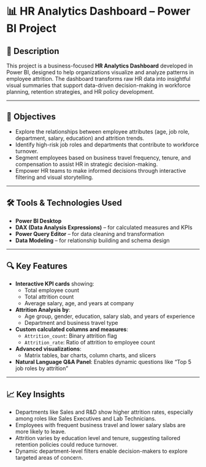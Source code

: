 # 📊 HR Analytics Dashboard – Power BI Project

## 📁 Description

This project is a business-focused **HR Analytics Dashboard** developed in Power BI, designed to help organizations visualize and analyze patterns in employee attrition. The dashboard transforms raw HR data into insightful visual summaries that support data-driven decision-making in workforce planning, retention strategies, and HR policy development.

---

## 🎯 Objectives

- Explore the relationships between employee attributes (age, job role, department, salary, education) and attrition trends.
- Identify high-risk job roles and departments that contribute to workforce turnover.
- Segment employees based on business travel frequency, tenure, and compensation to assist HR in strategic decision-making.
- Empower HR teams to make informed decisions through interactive filtering and visual storytelling.

---

## 🛠️ Tools & Technologies Used

- **Power BI Desktop**
- **DAX (Data Analysis Expressions)** – for calculated measures and KPIs
- **Power Query Editor** – for data cleaning and transformation
- **Data Modeling** – for relationship building and schema design

---

## 🔍 Key Features

- **Interactive KPI cards** showing:
  - Total employee count
  - Total attrition count
  - Average salary, age, and years at company
- **Attrition Analysis by**:
  - Age group, gender, education, salary slab, and years of experience
  - Department and business travel type
- **Custom calculated columns and measures**:
  - `Attrition_count`: Binary attrition flag
  - `Attrition_rate`: Ratio of attrition to employee count
- **Advanced visualizations**:
  - Matrix tables, bar charts, column charts, and slicers
- **Natural Language Q&A Panel**: Enables dynamic questions like “Top 5 job roles by attrition”

---

## 📈 Key Insights

- Departments like Sales and R&D show higher attrition rates, especially among roles like Sales Executives and Lab Technicians.
- Employees with frequent business travel and lower salary slabs are more likely to leave.
- Attrition varies by education level and tenure, suggesting tailored retention policies could reduce turnover.
- Dynamic department-level filters enable decision-makers to explore targeted areas of concern.



